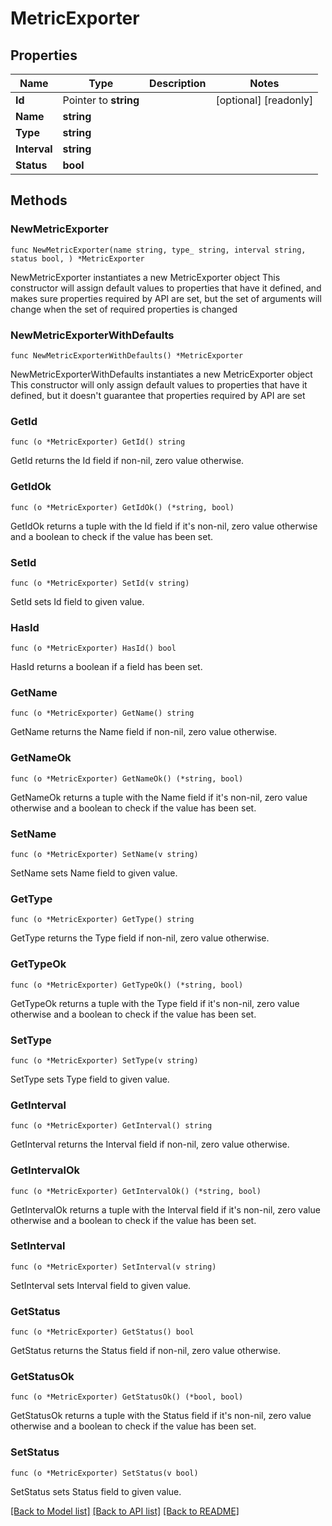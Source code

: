 # MetricExporter

## Properties

Name | Type | Description | Notes
------------ | ------------- | ------------- | -------------
**Id** | Pointer to **string** |  | [optional] [readonly] 
**Name** | **string** |  | 
**Type** | **string** |  | 
**Interval** | **string** |  | 
**Status** | **bool** |  | 

## Methods

### NewMetricExporter

`func NewMetricExporter(name string, type_ string, interval string, status bool, ) *MetricExporter`

NewMetricExporter instantiates a new MetricExporter object
This constructor will assign default values to properties that have it defined,
and makes sure properties required by API are set, but the set of arguments
will change when the set of required properties is changed

### NewMetricExporterWithDefaults

`func NewMetricExporterWithDefaults() *MetricExporter`

NewMetricExporterWithDefaults instantiates a new MetricExporter object
This constructor will only assign default values to properties that have it defined,
but it doesn't guarantee that properties required by API are set

### GetId

`func (o *MetricExporter) GetId() string`

GetId returns the Id field if non-nil, zero value otherwise.

### GetIdOk

`func (o *MetricExporter) GetIdOk() (*string, bool)`

GetIdOk returns a tuple with the Id field if it's non-nil, zero value otherwise
and a boolean to check if the value has been set.

### SetId

`func (o *MetricExporter) SetId(v string)`

SetId sets Id field to given value.

### HasId

`func (o *MetricExporter) HasId() bool`

HasId returns a boolean if a field has been set.

### GetName

`func (o *MetricExporter) GetName() string`

GetName returns the Name field if non-nil, zero value otherwise.

### GetNameOk

`func (o *MetricExporter) GetNameOk() (*string, bool)`

GetNameOk returns a tuple with the Name field if it's non-nil, zero value otherwise
and a boolean to check if the value has been set.

### SetName

`func (o *MetricExporter) SetName(v string)`

SetName sets Name field to given value.


### GetType

`func (o *MetricExporter) GetType() string`

GetType returns the Type field if non-nil, zero value otherwise.

### GetTypeOk

`func (o *MetricExporter) GetTypeOk() (*string, bool)`

GetTypeOk returns a tuple with the Type field if it's non-nil, zero value otherwise
and a boolean to check if the value has been set.

### SetType

`func (o *MetricExporter) SetType(v string)`

SetType sets Type field to given value.


### GetInterval

`func (o *MetricExporter) GetInterval() string`

GetInterval returns the Interval field if non-nil, zero value otherwise.

### GetIntervalOk

`func (o *MetricExporter) GetIntervalOk() (*string, bool)`

GetIntervalOk returns a tuple with the Interval field if it's non-nil, zero value otherwise
and a boolean to check if the value has been set.

### SetInterval

`func (o *MetricExporter) SetInterval(v string)`

SetInterval sets Interval field to given value.


### GetStatus

`func (o *MetricExporter) GetStatus() bool`

GetStatus returns the Status field if non-nil, zero value otherwise.

### GetStatusOk

`func (o *MetricExporter) GetStatusOk() (*bool, bool)`

GetStatusOk returns a tuple with the Status field if it's non-nil, zero value otherwise
and a boolean to check if the value has been set.

### SetStatus

`func (o *MetricExporter) SetStatus(v bool)`

SetStatus sets Status field to given value.



[[Back to Model list]](../README.md#documentation-for-models) [[Back to API list]](../README.md#documentation-for-api-endpoints) [[Back to README]](../README.md)


